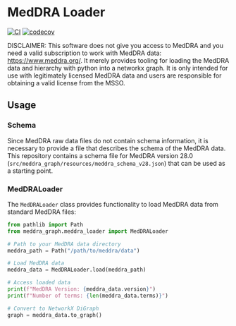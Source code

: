 

# MedDRA Loader

[![CI](https://github.com/wullli/meddra-loader/workflows/CI/badge.svg)](https://github.com/wullli/meddra-loader/actions/workflows/ci.yml)
[![codecov](https://codecov.io/gh/wullli/meddra-graph/graph/badge.svg?token=GN9CVJ0X0M)](https://codecov.io/gh/wullli/meddra-graph)

DISCLAIMER: This software does not give you access to MedDRA and you need a valid subscription to work with MedDRA data: https://www.meddra.org/. It merely provides tooling for loading the MedDRA data and hierarchy with python into a networkx graph. It is only intended for use with legitimately licensed MedDRA data and users are responsible for obtaining a valid license from the MSSO.

## Usage

### Schema

Since MedDRA raw data files do not contain schema information, it is necessary to provide a file that describes the schema of the MedDRA data. 
This repository contains a schema file for MedDRA version 28.0 (`src/meddra_graph/resources/meddra_schema_v28.json`) that can be used as a starting point.

### MedDRALoader

The `MedDRALoader` class provides functionality to load MedDRA data from standard MedDRA files:

```python
from pathlib import Path
from meddra_graph.meddra_loader import MedDRALoader

# Path to your MedDRA data directory
meddra_path = Path("/path/to/meddra/data")

# Load MedDRA data
meddra_data = MedDRALoader.load(meddra_path)

# Access loaded data
print(f"MedDRA Version: {meddra_data.version}")
print(f"Number of terms: {len(meddra_data.terms)}")

# Convert to NetworkX DiGraph
graph = meddra_data.to_graph()
```
